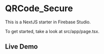 # QRCode_Secure

This is a NextJS starter in Firebase Studio.

To get started, take a look at src/app/page.tsx.

## Live Demo
